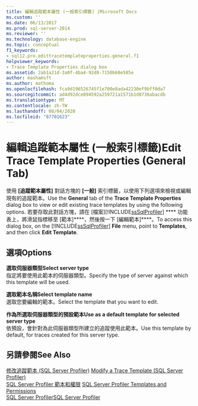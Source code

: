```yaml
---
title: 編輯追蹤範本屬性 (一般索引標籤) |Microsoft Docs
ms.custom: ''
ms.date: 06/13/2017
ms.prod: sql-server-2014
ms.reviewer: ''
ms.technology: database-engine
ms.topic: conceptual
f1_keywords:
- sql12.pro.edittracetemplateproperties.general.f1
helpviewer_keywords:
- Trace Template Properties dialog box
ms.assetid: 2ab1a21d-3a0f-4ba4-92d8-7150b68e585e
author: mashamsft
ms.author: mathoma
ms.openlocfilehash: fca9d196526745f1e700e8ada42230ef9bff0da7
ms.sourcegitcommit: ad4d92dce894592a259721a1571b1d8736abacdb
ms.translationtype: MT
ms.contentlocale: zh-TW
ms.lasthandoff: 08/04/2020
ms.locfileid: "87701623"
---
```

# <a name="edit-trace-template-properties-general-tab"></a><span data-ttu-id="aeb71-102">編輯追蹤範本屬性 (一般索引標籤)</span><span class="sxs-lookup"><span data-stu-id="aeb71-102">Edit Trace Template Properties (General Tab)</span></span>
  <span data-ttu-id="aeb71-103">使用 **[追蹤範本屬性]** 對話方塊的 **[一般]** 索引標籤，以使用下列選項來檢視或編輯現有的追蹤範本。</span><span class="sxs-lookup"><span data-stu-id="aeb71-103">Use the **General** tab of the **Trace Template Properties** dialog box to view or edit existing trace templates by using the following options.</span></span> <span data-ttu-id="aeb71-104">若要存取此對話方塊，請在  [檔案][!INCLUDE[ssSqlProfiler](../includes/sssqlprofiler-md.md)] \*\*\*\* 功能表上，將滑鼠指標移至 [範本]\*\*\*\*，然後按一下 [編輯範本]\*\*\*\*。</span><span class="sxs-lookup"><span data-stu-id="aeb71-104">To access this dialog box, on the [!INCLUDE[ssSqlProfiler](../includes/sssqlprofiler-md.md)] **File** menu, point to **Templates**, and then click **Edit Template**.</span></span>  
  
## <a name="options"></a><span data-ttu-id="aeb71-105">選項</span><span class="sxs-lookup"><span data-stu-id="aeb71-105">Options</span></span>  
 <span data-ttu-id="aeb71-106">**選取伺服器類型**</span><span class="sxs-lookup"><span data-stu-id="aeb71-106">**Select server type**</span></span>  
 <span data-ttu-id="aeb71-107">指定將要使用此範本的伺服器類型。</span><span class="sxs-lookup"><span data-stu-id="aeb71-107">Specify the type of server against which this template will be used.</span></span>  
  
 <span data-ttu-id="aeb71-108">**選取範本名稱**</span><span class="sxs-lookup"><span data-stu-id="aeb71-108">**Select template name**</span></span>  
 <span data-ttu-id="aeb71-109">選取您要編輯的範本。</span><span class="sxs-lookup"><span data-stu-id="aeb71-109">Select the template that you want to edit.</span></span>  
  
 <span data-ttu-id="aeb71-110">**作為所選取伺服器類型的預設範本**</span><span class="sxs-lookup"><span data-stu-id="aeb71-110">**Use as a default template for selected server type**</span></span>  
 <span data-ttu-id="aeb71-111">依預設，會針對為此伺服器類型所建立的追蹤使用此範本。</span><span class="sxs-lookup"><span data-stu-id="aeb71-111">Use this template by default, for traces created for this server type.</span></span>  
  
## <a name="see-also"></a><span data-ttu-id="aeb71-112">另請參閱</span><span class="sxs-lookup"><span data-stu-id="aeb71-112">See Also</span></span>  
 <span data-ttu-id="aeb71-113">[修改追蹤範本 &#40;SQL Server Profiler&#41;](modify-a-trace-template-sql-server-profiler.md) </span><span class="sxs-lookup"><span data-stu-id="aeb71-113">[Modify a Trace Template &#40;SQL Server Profiler&#41;](modify-a-trace-template-sql-server-profiler.md) </span></span>  
 <span data-ttu-id="aeb71-114">[SQL Server Profiler 範本和權限](../tools/sql-server-profiler/sql-server-profiler-templates-and-permissions.md) </span><span class="sxs-lookup"><span data-stu-id="aeb71-114">[SQL Server Profiler Templates and Permissions](../tools/sql-server-profiler/sql-server-profiler-templates-and-permissions.md) </span></span>  
 [<span data-ttu-id="aeb71-115">SQL Server Profiler</span><span class="sxs-lookup"><span data-stu-id="aeb71-115">SQL Server Profiler</span></span>](../tools/sql-server-profiler/sql-server-profiler.md)  
  
  
